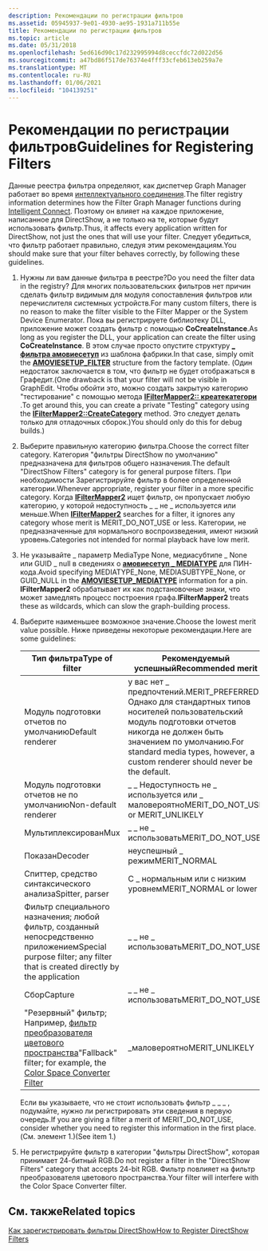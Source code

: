 ```yaml
---
description: Рекомендации по регистрации фильтров
ms.assetid: 05945937-9e01-4930-ae95-1931a711b55e
title: Рекомендации по регистрации фильтров
ms.topic: article
ms.date: 05/31/2018
ms.openlocfilehash: 5ed616d90c17d232995994d8ceccfdc72d022d56
ms.sourcegitcommit: a47bd86f517de76374e4fff33cfeb613eb259a7e
ms.translationtype: MT
ms.contentlocale: ru-RU
ms.lasthandoff: 01/06/2021
ms.locfileid: "104139251"
---
```

# <a name="guidelines-for-registering-filters"></a><span data-ttu-id="a7b09-103">Рекомендации по регистрации фильтров</span><span class="sxs-lookup"><span data-stu-id="a7b09-103">Guidelines for Registering Filters</span></span>

<span data-ttu-id="a7b09-104">Данные реестра фильтра определяют, как диспетчер Graph Manager работает во время [интеллектуального соединения](intelligent-connect.md).</span><span class="sxs-lookup"><span data-stu-id="a7b09-104">The filter registry information determines how the Filter Graph Manager functions during [Intelligent Connect](intelligent-connect.md).</span></span> <span data-ttu-id="a7b09-105">Поэтому он влияет на каждое приложение, написанное для DirectShow, а не только на те, которые будут использовать фильтр.</span><span class="sxs-lookup"><span data-stu-id="a7b09-105">Thus, it affects every application written for DirectShow, not just the ones that will use your filter.</span></span> <span data-ttu-id="a7b09-106">Следует убедиться, что фильтр работает правильно, следуя этим рекомендациям.</span><span class="sxs-lookup"><span data-stu-id="a7b09-106">You should make sure that your filter behaves correctly, by following these guidelines.</span></span>

1.  <span data-ttu-id="a7b09-107">Нужны ли вам данные фильтра в реестре?</span><span class="sxs-lookup"><span data-stu-id="a7b09-107">Do you need the filter data in the registry?</span></span> <span data-ttu-id="a7b09-108">Для многих пользовательских фильтров нет причин сделать фильтр видимым для модуля сопоставления фильтров или перечислителя системных устройств.</span><span class="sxs-lookup"><span data-stu-id="a7b09-108">For many custom filters, there is no reason to make the filter visible to the Filter Mapper or the System Device Enumerator.</span></span> <span data-ttu-id="a7b09-109">Пока вы регистрируете библиотеку DLL, приложение может создать фильтр с помощью **CoCreateInstance**.</span><span class="sxs-lookup"><span data-stu-id="a7b09-109">As long as you register the DLL, your application can create the filter using **CoCreateInstance**.</span></span> <span data-ttu-id="a7b09-110">В этом случае просто опустите структуру [**\_ фильтра амовиесетуп**](amoviesetup-filter.md) из шаблона фабрики.</span><span class="sxs-lookup"><span data-stu-id="a7b09-110">In that case, simply omit the [**AMOVIESETUP\_FILTER**](amoviesetup-filter.md) structure from the factory template.</span></span> <span data-ttu-id="a7b09-111">(Один недостаток заключается в том, что фильтр не будет отображаться в Графедит.</span><span class="sxs-lookup"><span data-stu-id="a7b09-111">(One drawback is that your filter will not be visible in GraphEdit.</span></span> <span data-ttu-id="a7b09-112">Чтобы обойти это, можно создать закрытую категорию "тестирование" с помощью метода [**IFilterMapper2:: креатекатегори**](/windows/desktop/api/Strmif/nf-strmif-ifiltermapper2-createcategory) .</span><span class="sxs-lookup"><span data-stu-id="a7b09-112">To get around this, you can create a private "Testing" category using the [**IFilterMapper2::CreateCategory**](/windows/desktop/api/Strmif/nf-strmif-ifiltermapper2-createcategory) method.</span></span> <span data-ttu-id="a7b09-113">Это следует делать только для отладочных сборок.)</span><span class="sxs-lookup"><span data-stu-id="a7b09-113">You should only do this for debug builds.)</span></span>
2.  <span data-ttu-id="a7b09-114">Выберите правильную категорию фильтра.</span><span class="sxs-lookup"><span data-stu-id="a7b09-114">Choose the correct filter category.</span></span> <span data-ttu-id="a7b09-115">Категория "фильтры DirectShow по умолчанию" предназначена для фильтров общего назначения.</span><span class="sxs-lookup"><span data-stu-id="a7b09-115">The default "DirectShow Filters" category is for general purpose filters.</span></span> <span data-ttu-id="a7b09-116">При необходимости Зарегистрируйте фильтр в более определенной категории.</span><span class="sxs-lookup"><span data-stu-id="a7b09-116">Whenever appropriate, register your filter in a more specific category.</span></span> <span data-ttu-id="a7b09-117">Когда [**IFilterMapper2**](/windows/desktop/api/Strmif/nn-strmif-ifiltermapper2) ищет фильтр, он пропускает любую категорию, у которой недоступность \_ \_ не \_ используется или меньше.</span><span class="sxs-lookup"><span data-stu-id="a7b09-117">When [**IFilterMapper2**](/windows/desktop/api/Strmif/nn-strmif-ifiltermapper2) searches for a filter, it ignores any category whose merit is MERIT\_DO\_NOT\_USE or less.</span></span> <span data-ttu-id="a7b09-118">Категории, не предназначенные для нормального воспроизведения, имеют низкий уровень.</span><span class="sxs-lookup"><span data-stu-id="a7b09-118">Categories not intended for normal playback have low merit.</span></span>
3.  <span data-ttu-id="a7b09-119">Не указывайте \_ параметр MediaType None, медиасубтипе \_ None или GUID \_ null в сведениях о [**амовиесетуп \_ MEDIATYPE**](amoviesetup-mediatype.md) для ПИН-кода.</span><span class="sxs-lookup"><span data-stu-id="a7b09-119">Avoid specifying MEDIATYPE\_None, MEDIASUBTYPE\_None, or GUID\_NULL in the [**AMOVIESETUP\_MEDIATYPE**](amoviesetup-mediatype.md) information for a pin.</span></span> <span data-ttu-id="a7b09-120">**IFilterMapper2** обрабатывает их как подстановочные знаки, что может замедлять процесс построения графа.</span><span class="sxs-lookup"><span data-stu-id="a7b09-120">**IFilterMapper2** treats these as wildcards, which can slow the graph-building process.</span></span>
4.  <span data-ttu-id="a7b09-121">Выберите наименьшее возможное значение.</span><span class="sxs-lookup"><span data-stu-id="a7b09-121">Choose the lowest merit value possible.</span></span> <span data-ttu-id="a7b09-122">Ниже приведены некоторые рекомендации.</span><span class="sxs-lookup"><span data-stu-id="a7b09-122">Here are some guidelines:</span></span>

    | <span data-ttu-id="a7b09-123">Тип фильтра</span><span class="sxs-lookup"><span data-stu-id="a7b09-123">Type of filter</span></span>                                                                                       | <span data-ttu-id="a7b09-124">Рекомендуемый успешный</span><span class="sxs-lookup"><span data-stu-id="a7b09-124">Recommended merit</span></span>                                                                                   |
    |------------------------------------------------------------------------------------------------------|-----------------------------------------------------------------------------------------------------|
    | <span data-ttu-id="a7b09-125">Модуль подготовки отчетов по умолчанию</span><span class="sxs-lookup"><span data-stu-id="a7b09-125">Default renderer</span></span>                                                                                     | <span data-ttu-id="a7b09-126">у вас нет \_ предпочтений.</span><span class="sxs-lookup"><span data-stu-id="a7b09-126">MERIT\_PREFERRED.</span></span> <span data-ttu-id="a7b09-127">Однако для стандартных типов носителей пользовательский модуль подготовки отчетов никогда не должен быть значением по умолчанию.</span><span class="sxs-lookup"><span data-stu-id="a7b09-127">For standard media types, however, a custom renderer should never be the default.</span></span> |
    | <span data-ttu-id="a7b09-128">Модуль подготовки отчетов не по умолчанию</span><span class="sxs-lookup"><span data-stu-id="a7b09-128">Non-default renderer</span></span>                                                                                 | <span data-ttu-id="a7b09-129">\_ \_ Недоступность не \_ используется или \_ маловероятно</span><span class="sxs-lookup"><span data-stu-id="a7b09-129">MERIT\_DO\_NOT\_USE or MERIT\_UNLIKELY</span></span>                                                              |
    | <span data-ttu-id="a7b09-130">Мультиплексирован</span><span class="sxs-lookup"><span data-stu-id="a7b09-130">Mux</span></span>                                                                                                  | <span data-ttu-id="a7b09-131">\_ \_ не \_ использовать</span><span class="sxs-lookup"><span data-stu-id="a7b09-131">MERIT\_DO\_NOT\_USE</span></span>                                                                                 |
    | <span data-ttu-id="a7b09-132">Показан</span><span class="sxs-lookup"><span data-stu-id="a7b09-132">Decoder</span></span>                                                                                              | <span data-ttu-id="a7b09-133">неуспешный \_ режим</span><span class="sxs-lookup"><span data-stu-id="a7b09-133">MERIT\_NORMAL</span></span>                                                                                       |
    | <span data-ttu-id="a7b09-134">Спиттер, средство синтаксического анализа</span><span class="sxs-lookup"><span data-stu-id="a7b09-134">Spitter, parser</span></span>                                                                                      | <span data-ttu-id="a7b09-135">С \_ нормальным или с низким уровнем</span><span class="sxs-lookup"><span data-stu-id="a7b09-135">MERIT\_NORMAL or lower</span></span>                                                                              |
    | <span data-ttu-id="a7b09-136">Фильтр специального назначения; любой фильтр, созданный непосредственно приложением</span><span class="sxs-lookup"><span data-stu-id="a7b09-136">Special purpose filter; any filter that is created directly by the application</span></span>                       | <span data-ttu-id="a7b09-137">\_ \_ не \_ использовать</span><span class="sxs-lookup"><span data-stu-id="a7b09-137">MERIT\_DO\_NOT\_USE</span></span>                                                                                 |
    | <span data-ttu-id="a7b09-138">Сбор</span><span class="sxs-lookup"><span data-stu-id="a7b09-138">Capture</span></span>                                                                                              | <span data-ttu-id="a7b09-139">\_ \_ не \_ использовать</span><span class="sxs-lookup"><span data-stu-id="a7b09-139">MERIT\_DO\_NOT\_USE</span></span>                                                                                 |
    | <span data-ttu-id="a7b09-140">"Резервный" фильтр; Например, [фильтр преобразователя цветового пространства](color-space-converter-filter.md)</span><span class="sxs-lookup"><span data-stu-id="a7b09-140">"Fallback" filter; for example, the [Color Space Converter Filter](color-space-converter-filter.md)</span></span> | <span data-ttu-id="a7b09-141">\_маловероятно</span><span class="sxs-lookup"><span data-stu-id="a7b09-141">MERIT\_UNLIKELY</span></span>                                                                                     |

    

     

    <span data-ttu-id="a7b09-142">Если вы указываете, что не стоит использовать фильтр \_ \_ \_ , подумайте, нужно ли регистрировать эти сведения в первую очередь.</span><span class="sxs-lookup"><span data-stu-id="a7b09-142">If you are giving a filter a merit of MERIT\_DO\_NOT\_USE, consider whether you need to register this information in the first place.</span></span> <span data-ttu-id="a7b09-143">(См. элемент 1.)</span><span class="sxs-lookup"><span data-stu-id="a7b09-143">(See item 1.)</span></span>

5.  <span data-ttu-id="a7b09-144">Не регистрируйте фильтр в категории "фильтры DirectShow", которая принимает 24-битный RGB.</span><span class="sxs-lookup"><span data-stu-id="a7b09-144">Do not register a filter in the "DirectShow Filters" category that accepts 24-bit RGB.</span></span> <span data-ttu-id="a7b09-145">Фильтр повлияет на фильтр преобразователя цветового пространства.</span><span class="sxs-lookup"><span data-stu-id="a7b09-145">Your filter will interfere with the Color Space Converter filter.</span></span>

## <a name="related-topics"></a><span data-ttu-id="a7b09-146">См. также</span><span class="sxs-lookup"><span data-stu-id="a7b09-146">Related topics</span></span>

<dl> <dt>

[<span data-ttu-id="a7b09-147">Как зарегистрировать фильтры DirectShow</span><span class="sxs-lookup"><span data-stu-id="a7b09-147">How to Register DirectShow Filters</span></span>](how-to-register-directshow-filters.md)
</dt> </dl>

 

 



